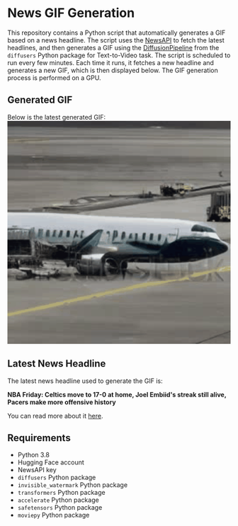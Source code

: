 # News GIF Generation
This repository contains a Python script that automatically generates a GIF based on a news headline. The script uses the [NewsAPI](https://newsapi.org/) to fetch the latest headlines, and then generates a GIF using the [DiffusionPipeline](https://github.com/huggingface/diffusers) from the `diffusers` Python package for Text-to-Video task.
The script is scheduled to run every few minutes. Each time it runs, it fetches a new headline and generates a new GIF, which is then displayed below. The GIF generation process is performed on a GPU.

## Generated GIF
Below is the latest generated GIF:
![Generated GIF](output.gif?raw=true&v=1704641636)

## Latest News Headline
The latest news headline used to generate the GIF is:

**NBA Friday: Celtics move to 17-0 at home, Joel Embiid's streak still alive, Pacers make more offensive history**

You can read more about it [here](https://www.cbssports.com/nba/news/nba-friday-celtics-move-to-17-0-at-home-joel-embiids-streak-still-alive-pacers-make-more-offensive-history/).

## Requirements
- Python 3.8
- Hugging Face account
- NewsAPI key
- `diffusers` Python package
- `invisible_watermark` Python package
- `transformers` Python package
- `accelerate` Python package
- `safetensors` Python package
- `moviepy` Python package
